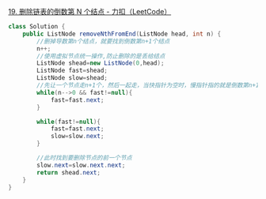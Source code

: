 [19. 删除链表的倒数第 N 个结点 - 力扣（LeetCode）](https://leetcode.cn/problems/remove-nth-node-from-end-of-list/description/)
```java
class Solution {
    public ListNode removeNthFromEnd(ListNode head, int n) {
        //删掉导数第n个结点，就要找到倒数第n+1个结点
        n++;
        //使用虚拟节点统一操作,防止删除的是丢给结点
        ListNode shead=new ListNode(0,head);
        ListNode fast=shead;
        ListNode slow=shead;
        //先让一个节点走n+1个，然后一起走，当快指针为空时，慢指针指的就是倒数第n+1个节点
        while(n-->0 && fast!=null){
            fast=fast.next;
        }

        while(fast!=null){
            fast=fast.next;
            slow=slow.next;
        }

        //此时找到要删除节点的前一个节点
        slow.next=slow.next.next;
        return shead.next;
    }
}
```